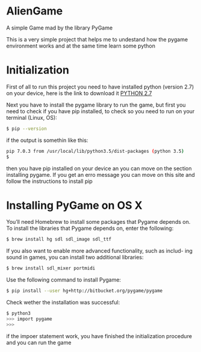 # AlienGame
A simple Game mad by the library PyGame

This is a very simple project that helps me to undestand 
how the pygame environment works and at the same time learn some
python


# Initialization

First of all to run this project you need to have installed python (version 2.7) 
on your device, here is the link to download it [PYTHON 2.7](https://www.python.org/download/releases/2.7/)

Next you have to install the pygame library to run the game, but first you need to check
if you have pip installed, to check so you need to run on your terminal (Linux, OS):

```sh
$ pip --version
```

if the output is somethin like this:

```sh
pip 7.0.3 from /usr/local/lib/python3.5/dist-packages (python 3.5)
$
```

then you have pip installed on your device an you can move on the section installing pygame. 
If you get an erro message you can move on this site and follow the instructions to install pip

# Installing PyGame on OS X

You’ll need Homebrew to install some packages that Pygame depends on.
To install the libraries that Pygame depends on, enter the following:
```sh
$ brew install hg sdl sdl_image sdl_ttf
```
If you also want to enable more advanced functionality, 
such as includ- ing sound in games, you can install two additional libraries:
```sh
$ brew install sdl_mixer portmidi
```
Use the following command to install Pygame:
```sh
$ pip install --user hg+http://bitbucket.org/pygame/pygame
```
Check wether the installation was successful:
```sh
$ python3
>>> import pygame 
>>>
```
if the impoer statement work, you have finished the initialization procedure and 
you can run the game



